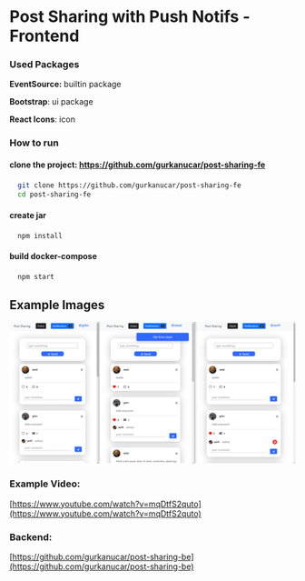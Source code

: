 # Post Sharing with Push Notifs - Frontend

### Used Packages

**EventSource:** builtin package

**Bootstrap**: ui package

**React Icons**: icon

### How to run

#### clone the project: https://github.com/gurkanucar/post-sharing-fe

```bash
  git clone https://github.com/gurkanucar/post-sharing-fe
  cd post-sharing-fe
```

#### create jar

```bash
  npm install
```

#### build docker-compose

```bash
  npm start
```

## Example Images

![example](./images/ex1.png)

### Example Video:

[https://www.youtube.com/watch?v=mqDtfS2quto](https://www.youtube.com/watch?v=mqDtfS2quto)

### Backend:

[https://github.com/gurkanucar/post-sharing-be](https://github.com/gurkanucar/post-sharing-be)
